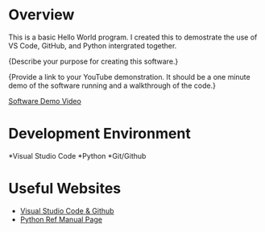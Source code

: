 # Overview

This is a basic Hello World program. I created this to demostrate the use of VS Code, GitHub, and Python intergrated together.


{Describe your purpose for creating this software.}

{Provide a link to your YouTube demonstration.  It should be a one minute demo of the software running and a walkthrough of the code.}

[Software Demo Video](http://youtube.link.goes.here)

# Development Environment

*Visual Studio Code
*Python
*Git/Github

# Useful Websites

* [Visual Studio Code & Github](https://code.visualstudio.com/docs/?dv=win64user)
* [Python Ref Manual Page](https://docs.python.org/3/)